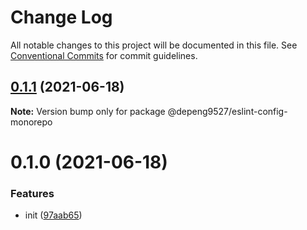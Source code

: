 # Change Log

All notable changes to this project will be documented in this file.
See [Conventional Commits](https://conventionalcommits.org) for commit guidelines.

## [0.1.1](https://github.com/Depeng0929/eslint-config/compare/v0.1.0...v0.1.1) (2021-06-18)

**Note:** Version bump only for package @depeng9527/eslint-config-monorepo





# 0.1.0 (2021-06-18)


### Features

* init ([97aab65](https://github.com/Depeng0929/eslint-config/commit/97aab659f8859800616b09d6ff5dc08f222cbf58))
